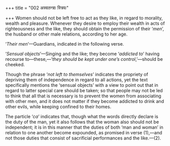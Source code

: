 +++
title = "002 अस्वतन्त्राः स्त्रियः"

+++
Women should not be left free to act as they like, in regard to
morality, wealth and pleasure. Whenever they desire to employ their
wealth in acts of righteousness and the like, they should obtain the
permission of their ‘*men*’, the husband or other male relations,
according to her age.

‘*Their men*’—Guardians, indicated in the following verse.

‘*Sensual objects*’—Singing and the like; they become ‘*addicted to*’
having recourse to—these,—‘*they should be kept under one’s
control*,’—should be cheeked.

Though the phrase ‘*not left to themselves*’ indicates the propriety of
depriving them of independence in regard to all actions, yet the text
specifically mentions the ‘sensual objects’ with a view to point out
that in regard to latter special care should be taken; so that people
may not be led to think that all that is necessary is to prevent the
women from associating with other men, and it does not matter if they
become addicted to drink and other evils, while keeping confined to
their homes.

The particle ‘*ca*’ indicates that, though what the words directly
declare is the duty of the man, yet it also follows that the woman also
should not be independent; it is in this manner that the duties of both
‘man and woman’ in relation to one another become expounded, as promised
in verse (1),—and not those duties that consist of sacrificial
performances and the like.—(2).


